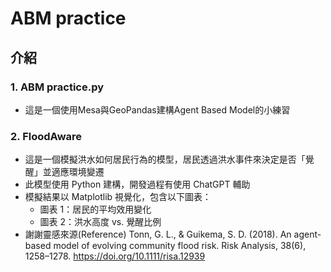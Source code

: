 # ABM practice

## 介紹
### 1. ABM practice.py
+ 這是一個使用Mesa與GeoPandas建構Agent Based Model的小練習

### 2. FloodAware
+ 這是一個模擬洪水如何居民行為的模型，居民透過洪水事件來決定是否「覺醒」並適應環境變遷
+ 此模型使用 Python 建構，開發過程有使用 ChatGPT 輔助
+ 模擬結果以 Matplotlib 視覺化，包含以下圖表：
  + 圖表 1：居民的平均效用變化
  + 圖表 2：洪水高度 vs. 覺醒比例
+ 謝謝靈感來源(Reference)
​Tonn, G. L., & Guikema, S. D. (2018). An agent-based model of evolving community flood risk. Risk Analysis, 38(6), 1258–1278. https://doi.org/10.1111/risa.12939
